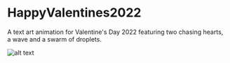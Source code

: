 # HappyValentines2022

A text art animation for Valentine's Day 2022 featuring two chasing hearts, a wave and a swarm of droplets. 

![alt text](https://github.com/everettvergara/HappyValentines2022/blob/main/Happy%20Valentines%20Day%202022.png)